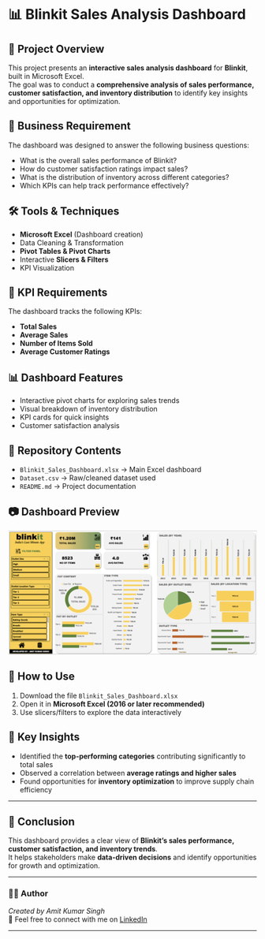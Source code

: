 # 📊 Blinkit Sales Analysis Dashboard

## 📌 Project Overview
This project presents an **interactive sales analysis dashboard** for **Blinkit**, built in Microsoft Excel.  
The goal was to conduct a **comprehensive analysis of sales performance, customer satisfaction, and inventory distribution** to identify key insights and opportunities for optimization.

## 🎯 Business Requirement
The dashboard was designed to answer the following business questions:
- What is the overall sales performance of Blinkit?  
- How do customer satisfaction ratings impact sales?  
- What is the distribution of inventory across different categories?  
- Which KPIs can help track performance effectively?  

## 🛠 Tools & Techniques
- **Microsoft Excel** (Dashboard creation)  
- Data Cleaning & Transformation  
- **Pivot Tables & Pivot Charts**  
- Interactive **Slicers & Filters**  
- KPI Visualization  

## 📌 KPI Requirements
The dashboard tracks the following KPIs:
- **Total Sales**  
- **Average Sales**  
- **Number of Items Sold**  
- **Average Customer Ratings**  

## 📊 Dashboard Features
- Interactive pivot charts for exploring sales trends  
- Visual breakdown of inventory distribution  
- KPI cards for quick insights  
- Customer satisfaction analysis  

## 📂 Repository Contents
- `Blinkit_Sales_Dashboard.xlsx` → Main Excel dashboard  
- `Dataset.csv` → Raw/cleaned dataset used  
- `README.md` → Project documentation  

## 📷 Dashboard Preview
 
![Dashboard Preview](Dashboard_Preview.png)   

## 🚀 How to Use
1. Download the file `Blinkit_Sales_Dashboard.xlsx`  
2. Open it in **Microsoft Excel (2016 or later recommended)**  
3. Use slicers/filters to explore the data interactively  

## 🔑 Key Insights
- Identified the **top-performing categories** contributing significantly to total sales  
- Observed a correlation between **average ratings and higher sales**  
- Found opportunities for **inventory optimization** to improve supply chain efficiency  

---

## 📌 Conclusion
This dashboard provides a clear view of **Blinkit’s sales performance, customer satisfaction, and inventory trends**.  
It helps stakeholders make **data-driven decisions** and identify opportunities for growth and optimization.  

---

### 👨‍💻 Author
*Created by Amit Kumar Singh*  
📩 Feel free to connect with me on [LinkedIn](https://www.linkedin.com/in/heyamitsingh/)  

---
